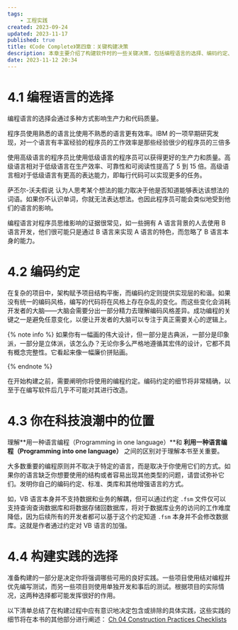 ```yaml
---
tags:
    - 工程实践
created: 2023-09-24
updated: 2023-11-17
published: true
title: 《Code Complete》第四章：关键构建决策
description: 本章主要介绍了构建软件时的一些关键决策，包括编程语言的选择、编码约定、你在科技浪潮中的位置、构建实践的选择。
date: 2023-11-12 20:34 
---
```


# 4.1 编程语言的选择

编程语言的选择会通过多种方式影响生产力和代码质量。

程序员使用熟悉的语言比使用不熟悉的语言更有效率。IBM 的一项早期研究发现，对一个语言有丰富经验的程序员的工作效率是那些经验很少的程序员的三倍多

使用高级语言的程序员比使用低级语言的程序员可以获得更好的生产力和质量。高级语言相对于低级语言在生产效率、可靠性和可阅读性提高了 5 到 15 倍。高级语言相对于低级语言有更高的表达能力，即每行代码可以实现更多的任务。

萨丕尔-沃夫假说 认为人思考某个想法的能力取决于他是否知道能够表达该想法的词语。如果你不认识单词，你就无法表达想法。也因此程序员可能会类似地受到他们的语言的影响。

编程语言对程序员思维影响的证据很常见，如一些拥有 A 语言背景的人去使用 B 语言开发，他们很可能只是通过 B 语言来实现 A 语言的特色，而忽略了 B 语言本身的能力。

# 4.2 编码约定

在复杂的项目中，架构赋予项目结构平衡，而编码约定则提供实现层的和谐。如果没有统一的编码风格，编写的代码将在风格上存在杂乱的变化。而这些变化会消耗开发者的大脑——大脑会需要分出一部分精力去理解编码风格差异。成功编程的关键之一是避免任意变化，以便让开发者的大脑可以专注于真正需要关心的逻辑上。

{% note info %}
如果你有一幅画的伟大设计，但一部分是古典派，一部分是印象派，一部分是立体派，该怎么办？无论你多么严格地遵循其宏伟的设计，它都不具有概念完整性。它看起来像一幅廉价拼贴画。

{% endnote %}

在开始构建之前，需要阐明你将使用的编程约定。编码约定的细节将非常精确，以至于在编写软件后几乎不可能对其进行改造。

# 4.3 你在科技浪潮中的位置

理解**用一种语言编程（Programming in one language）**和 **利用一种语言编程（Programming into one language）** 之间的区别对于理解本书至关重要。

大多数重要的编程原则并不取决于特定的语言，而是取决于你使用它们的方式。如果你的语言缺乏你想要使用的结构或者容易出现其他类型的问题，请尝试弥补它们。发明你自己的编码约定、标准、类库和其他增强语言的方式。

如，VB 语言本身并不支持数据和业务的解耦，但可以通过约定 `.fsm` 文件仅可以支持查询查询数据库和将数据存储回数据库，将对于数据库业务的访问的工作难度降低，因为后续所有的开发者都可以基于这个约定知道 `.fsm` 本身并不会修改数据库。这就是作者通过约定对 VB 语言的加强。

# 4.4 构建实践的选择

准备构建的一部分是决定你将强调哪些可用的良好实践。一些项目使用结对编程并优先编写测试，而另一些项目则使用单独开发和事后的测试。根据项目的实际情况，这两种选择都可能发挥很好的作用。

以下清单总结了在构建过程中应有意识地决定包含或排除的具体实践，这些实践的细节将在本书的其他部分进行阐述：
[Ch 04 Construction Practices Checklists](/ch_04_construction_practices_checklists)

